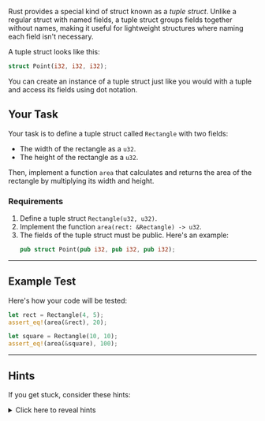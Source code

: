 Rust provides a special kind of struct known as a _tuple struct_. Unlike a regular struct with named fields, a tuple struct groups fields together without names, making it useful for lightweight structures where naming each field isn't necessary.

A tuple struct looks like this:

```rust
struct Point(i32, i32, i32);
```

You can create an instance of a tuple struct just like you would with a tuple and access its fields using dot notation.

## Your Task

Your task is to define a tuple struct called `Rectangle` with two fields:

- The width of the rectangle as a `u32`.
- The height of the rectangle as a `u32`.

Then, implement a function `area` that calculates and returns the area of the rectangle by multiplying its width and height.

### Requirements

1. Define a tuple struct `Rectangle(u32, u32)`.
2. Implement the function `area(rect: &Rectangle) -> u32`.
3. The fields of the tuple struct must be public. Here's an example:
   ```rust
   pub struct Point(pub i32, pub i32, pub i32);
   ```

---

## Example Test

Here's how your code will be tested:

```rust
let rect = Rectangle(4, 5);
assert_eq!(area(&rect), 20);

let square = Rectangle(10, 10);
assert_eq!(area(&square), 100);
```

---

## Hints

If you get stuck, consider these hints:

<details>
    <summary>Click here to reveal hints</summary>

- Use dot notation to access the fields of the tuple struct (e.g., `rect.0` for width and `rect.1` for height).

</details>
